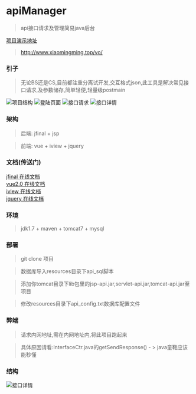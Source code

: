 # apiManager
>api接口请求及管理简易java后台

[项目演示地址](http://www.xiaomingming.top/vo/)  
>http://www.xiaomingming.top/vo/


### 引子
>无论BS还是CS,目前都注重分离试开发,交互格式json,此工具是解决常见接口请求,及参数储存,简单轻便,轻量级postmain

![项目结构](http://hcwy.xiaomingming.top/images/20180106/08e522bc-6b9d-4e3a-8dd8-361effe83a4c.png)
![登陆页面](http://hcwy.xiaomingming.top/images/20180106/4e644701-4a7a-4cbd-8b3f-c8baea114469.png)
![接口请求](http://hcwy.xiaomingming.top/images/20180106/474312ef-9ea1-4493-8c64-c9557969dea4.png)
![接口详情](http://hcwy.xiaomingming.top/images/20180106/75959d7c-2b16-4ecb-aba9-2a1f7ecc786c.png)

### 架构

>后端: jfinal + jsp

>前端: vue + iview + jquery

### 文档(传送门)
[jfinal 在线文档](http://download.jfinal.com/download/3.3/jfinal-3.3-manual.pdf)  
[vue2.0 在线文档](https://cn.vuejs.org/v2/guide/)  
[iview 在线文档](https://www.iviewui.com/components/grid)  
[jquery 在线文档](http://www.w3school.com.cn/jquery/jquery_reference.asp)  

### 环境
> jdk1.7 + maven + tomcat7 + mysql

### 部署
> git clone 项目

> 数据库导入resources目录下api_sql脚本

> 添加你tomcat目录下lib包里的jsp-api.jar,servlet-api.jar,tomcat-api.jar至项目

> 修改resources目录下api_config.txt数据库配置文件

### 弊端
>请求内网地址,需在内网地址内,将此项目跑起来

>具体原因请看:InterfaceCtr.java的getSendResponse() - > java童鞋应该能秒懂

### 结构
![接口详情](http://hcwy.xiaomingming.top/images/20180107/b9d16b45-26b0-41e3-94cd-8743a9f63a02.png)





